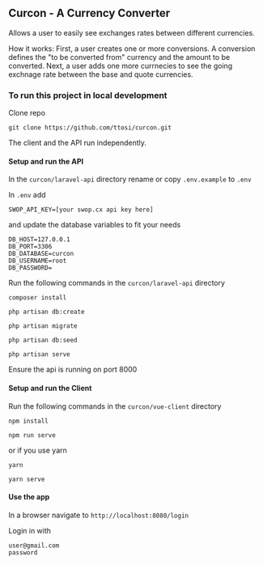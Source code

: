 ## Curcon - A Currency Converter

Allows a user to easily see exchanges rates between different currencies.

How it works: First, a user creates one or more conversions. A conversion defines the "to be converted from" currency and the amount to be converted. Next, a user adds one more currnecies to see the going exchnage rate between the base and quote currencies.

### To run this project in local development
Clone repo

```
git clone https://github.com/ttosi/curcon.git
```

The client and the API run independently.

#### Setup and run the API
In the `curcon/laravel-api` directory rename or copy `.env.example` to `.env`

In `.env` add 

```
SWOP_API_KEY=[your swop.cx api key here]
```
and update the database variables to fit your needs

```
DB_HOST=127.0.0.1
DB_PORT=3306
DB_DATABASE=curcon
DB_USERNAME=root
DB_PASSWORD=
```

Run the following commands in the `curcon/laravel-api` directory

```
composer install

php artisan db:create

php artisan migrate

php artisan db:seed

php artisan serve
```

Ensure the api is running on port 8000

#### Setup and run the Client

Run the following commands in the `curcon/vue-client` directory

```
npm install

npm run serve
```

or if you use yarn
```
yarn

yarn serve
```

#### Use the app

In a browser navigate to `http://localhost:8080/login`

Login in with
```
user@gmail.com
password
```
